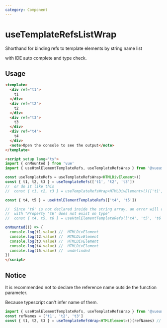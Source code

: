 ```yaml
---
category: Component
---
```


# useTemplateRefsListWrap

Shorthand for binding refs to template elements by string name list

with IDE auto complete and type check.

## Usage

```html
<template>
  <div ref="t1">
    t1
  </div>
  <div ref="t2">
    t2
  </div>
  <div ref="t3">
    t3
  </div>
  <div ref="t4">
    t4
  </div>
  <note>Open the console to see the output</note>
</template>

<script setup lang="ts">
import { onMounted } from 'vue'
import { useHtmlElementTemplateRefs, useTemplateRefsWrap } from '@vueuse/core'

const useTemplateRefs = useTemplateRefsWrap<HTMLDivElement>()
const { t1, t2, t3 } = useTemplateRefs(['t1', 't2', 't3'])
//  or do it like this
//  const { t1, t2, t3 } = useTemplateRefsWrap<HTMLDivElement>()(['t1', 't2', 't3'])

const { t4, t5 } = useHtmlElementTemplateRefs(['t4', 't5'])

//  Since 't6' is not declared inside the string array, an error will occur.
//  with "Property 't6' does not exist on type"
//  const { t4, t5, t6 } = useHtmlElementTemplateRefs(['t4', 't5', 't6'])

onMounted(() => {
  console.log(t1.value) //  HTMLDivElement
  console.log(t2.value) //  HTMLDivElement
  console.log(t3.value) //  HTMLDivElement
  console.log(t4.value) //  HTMLDivElement
  console.log(t5.value) //  undefinded
})
</script>
```

## Notice

It is recommended not to declare the reference name outside the function parameter. 

Because typescript can't infer name of them.

```typescript
import { useHtmlElementTemplateRefs, useTemplateRefsWrap } from '@vueuse/core'
const refNames = ['t1', 't2', 't3']
const { t1, t2, t3 } = useTemplateRefsWrap<HTMLElement>()(refNames) //  you can use this on vue but can not infer ref names.
```

